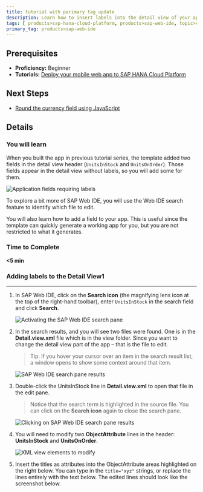 ```yaml
---
title: tutorial with parimary tag update
description: Learn how to insert labels into the detail view of your app and add additional fields.
tags: [ products>sap-hana-cloud-platform, products>sap-web-ide, topic>cloud, topic>html5, topic>mobile, topic>odata, tutorial>beginner, tutorial>test3 ]
primary_tag: products>sap-web-ide
---
```



## Prerequisites
 - **Proficiency:** Beginner
 - **Tutorials:** [Deploy your mobile web app to SAP HANA Cloud Platform](http://go.sap.com/developer/tutorials/hcp-deploy-mobile-web-app.html)

## Next Steps
 - [Round the currency field using JavaScript](http://go.sap.com/developer/tutorials/hcp-webide-round-currency.html)

## Details

### You will learn
When you built the app in previous tutorial series, the template added two fields in the detail view header (`UnitsInStock` and `UnitsOnOrder`). Those fields appear in the detail view without labels, so you will add some for them.

 ![Application fields requiring labels](https://raw.githubusercontent.com/SAPDocuments/Tutorials/master/tutorials/hcp-webide-add-labels-field/mob2-1_0.png)

To explore a bit more of SAP Web IDE, you will use the Web IDE search feature to identify which file to edit.

You will also learn how to add a field to your app. This is useful since the template can quickly generate a working app for you, but you are not restricted to what it generates.

### Time to Complete
**<5 min**

### Adding labels to the Detail View1

---

1. In SAP Web IDE, click on the **Search icon** (the magnifying lens icon at the top of the right-hand toolbar), enter `UnitsInStock` in the search field and click **Search**.

    ![Activating the SAP Web IDE search pane](https://raw.githubusercontent.com/SAPDocuments/Tutorials/master/tutorials/hcp-webide-add-labels-field/mob2-1_label_1.png)

2. In the search results, and you will see two files were found. One is in the **Detail.view.xml** file which is in the view folder. Since you want to change the detail view part of the app – that is the file to edit.

    >Tip: If you hover your cursor over an item in the search result list, a window opens to show some context around that item.

    ![SAP Web IDE search pane results](https://raw.githubusercontent.com/SAPDocuments/Tutorials/master/tutorials/hcp-webide-add-labels-field/mob2-1_label_2.png)


3. Double-click the UnitsInStock line in **Detail.view.xml** to open that file in the edit pane.

    >Notice that the search term is highlighted in the source file. You can click on the **Search icon** again to close the search pane.

    ![Clicking on SAP Web IDE search pane results](https://raw.githubusercontent.com/SAPDocuments/Tutorials/master/tutorials/hcp-webide-add-labels-field/mob2-1_label_3.png)

4. You will need to modify two **ObjectAttribute** lines in the header: **UnitsInStock** and **UnitsOnOrder**.

    ![XML view elements to modify](https://raw.githubusercontent.com/SAPDocuments/Tutorials/master/tutorials/hcp-webide-add-labels-field/mob2-1_label_4.png)

5. Insert the titles as attributes into the ObjectAttribute areas highlighted on the right below. You can type in the `title="xyz"` strings, or replace the lines entirely with the text below. The edited lines should look like the screenshot below.

